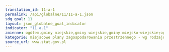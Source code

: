 ```yaml
---
translation_id: 11-a-1
permalink: /api/globalne/11/11-a-1.json
sdg_goal: 11
layout: json_globalne_goal_indicator
indicator: "11.a.1"
zmienne: ogółem,gminy miejskie,gminy wiejskie,gminy miejsko-wiejskie;ogółem,gminy miejskie,gminy wiejskie,gminy miejsko-wiejskie
kategorie: miejscowe plany zagospodarowania przestrzennego - wg rodzaju gmin,studium - wg rodzaju gmin
source_url: www.stat.gov.pl
---
```

